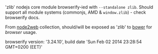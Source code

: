 'zlib' nodejs core module browserify-ied with `--standalone zlib`. Should support all module systems (commonjs, AMD & `window.zlib`) - check browserify docs.

From [node2web](http://github.com/anodynos/node2web) collection,
should/will be exposed as 'zlib' to [bower](http://bower.io) for *browser* usage.

browserify version: '3.24.10', build date 'Sun Feb 02 2014 23:28:54 GMT+0200 (EET)'